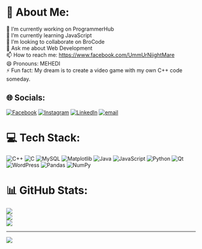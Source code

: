# 💫 About Me:
🔭 I’m currently working on ProgrammerHub<br>🌱 I’m currently learning JavaScript<br>👯 I’m looking to collaborate on BroCode<br>💬 Ask me about Web Development<br>📫 How to reach me: https://www.facebook.com/UmmUrNiightMare<br>😄 Pronouns: MEHEDI<br>⚡ Fun fact: My dream is to create a video game with my own C++ code someday.


## 🌐 Socials:
[![Facebook](https://img.shields.io/badge/Facebook-%231877F2.svg?logo=Facebook&logoColor=white)](https://facebook.com/UmmUrNiightMare) [![Instagram](https://img.shields.io/badge/Instagram-%23E4405F.svg?logo=Instagram&logoColor=white)](https://instagram.com/ig_zeltrex) [![LinkedIn](https://img.shields.io/badge/LinkedIn-%230077B5.svg?logo=linkedin&logoColor=white)](https://linkedin.com/in/missyoubae) [![email](https://img.shields.io/badge/Email-D14836?logo=gmail&logoColor=white)](mailto:Mehedihasanriad2143@gmail.com) 

# 💻 Tech Stack:
![C++](https://img.shields.io/badge/c++-%2300599C.svg?style=plastic&logo=c%2B%2B&logoColor=white) ![C](https://img.shields.io/badge/c-%2300599C.svg?style=plastic&logo=c&logoColor=white) ![MySQL](https://img.shields.io/badge/mysql-4479A1.svg?style=plastic&logo=mysql&logoColor=white) ![Matplotlib](https://img.shields.io/badge/Matplotlib-%23ffffff.svg?style=plastic&logo=Matplotlib&logoColor=black) ![Java](https://img.shields.io/badge/java-%23ED8B00.svg?style=plastic&logo=openjdk&logoColor=white) ![JavaScript](https://img.shields.io/badge/javascript-%23323330.svg?style=plastic&logo=javascript&logoColor=%23F7DF1E) ![Python](https://img.shields.io/badge/python-3670A0?style=plastic&logo=python&logoColor=ffdd54) ![Qt](https://img.shields.io/badge/Qt-%23217346.svg?style=plastic&logo=Qt&logoColor=white) ![WordPress](https://img.shields.io/badge/WordPress-%23117AC9.svg?style=plastic&logo=WordPress&logoColor=white) ![Pandas](https://img.shields.io/badge/pandas-%23150458.svg?style=plastic&logo=pandas&logoColor=white) ![NumPy](https://img.shields.io/badge/numpy-%23013243.svg?style=plastic&logo=numpy&logoColor=white)
# 📊 GitHub Stats:
![](https://github-readme-stats.vercel.app/api?username=missyoubae&theme=dark&hide_border=false&include_all_commits=false&count_private=false)<br/>
![](https://github-readme-streak-stats.herokuapp.com/?user=missyoubae&theme=dark&hide_border=false)<br/>
![](https://github-readme-stats.vercel.app/api/top-langs/?username=missyoubae&theme=dark&hide_border=false&include_all_commits=false&count_private=false&layout=compact)

---
[![](https://visitcount.itsvg.in/api?id=missyoubae&icon=7&color=0)](https://visitcount.itsvg.in)

<!-- Proudly created with GPRM ( https://gprm.itsvg.in ) -->
